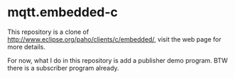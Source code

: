 # mqtt.embedded-c
This repository is a clone of http://www.eclipse.org/paho/clients/c/embedded/, visit the web page for more details. 

For now, what I do in this repository is add a publisher demo program. BTW there is a subscriber program already.
